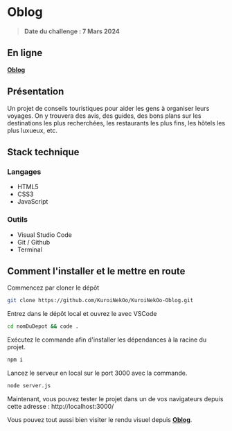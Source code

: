 # Oblog

> <strong>Date du challenge : 7 Mars 2024</strong>

## En ligne

<a href="https://kuroinekoo.github.io/KuroiNekOo-Oblog/"><strong>Oblog</strong></a>

## Présentation

Un projet de conseils touristiques pour aider les gens à organiser leurs voyages. On y trouvera des avis, des guides, des bons plans sur les destinations les plus recherchées, les restaurants les plus fins, les hôtels les plus luxueux, etc.

## Stack technique

### Langages

- HTML5
- CSS3
- JavaScript

### Outils

- Visual Studio Code
- Git / Github
- Terminal

## Comment l'installer et le mettre en route

Commencez par cloner le dépôt

```bash
git clone https://github.com/KuroiNekOo/KuroiNekOo-Oblog.git
```

Entrez dans le dépôt local et ouvrez le avec VSCode

```bash
cd nomDuDepot && code .
```

Exécutez le commande afin d'installer les dépendances à la racine du projet.

```bash
npm i
```

Lancez le serveur en local sur le port 3000 avec la commande.

```bash
node server.js
```

Maintenant, vous pouvez tester le projet dans un de vos navigateurs depuis cette adresse : http://localhost:3000/

Vous pouvez tout aussi bien visiter le rendu visuel depuis <a href="https://kuroinekoo.github.io/KuroiNekOo-Oblog/"><strong>Oblog</strong></a>.
